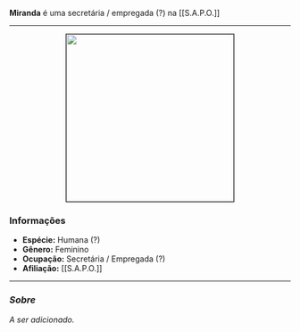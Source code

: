**Miranda** é uma secretária / empregada (?) na [[S.A.P.O.]]

---

<div style="text-align: center;">
<img src="https://i.imgur.com/tI9Alxu.png" width="300" height="300" style="border: 1px solid black;">
</div>

### Informações

- **Espécie:** Humana (?)
- **Gênero:** Feminino
- **Ocupação:** Secretária / Empregada (?)
- **Afiliação:** [[S.A.P.O.]]

---

### *Sobre*

*A ser adicionado.*